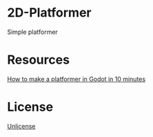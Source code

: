 # 2D-Platformer

Simple platformer

# Resources

[How to make a platformer in Godot in 10 minutes](https://www.youtube.com/watch?v=NScngW8vxK8)

# License

[Unlicense](LICENSE)